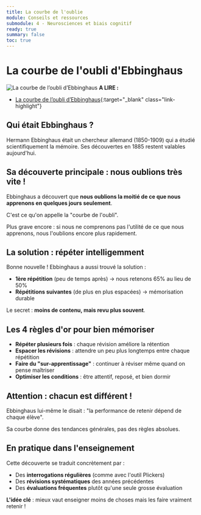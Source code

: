```yaml
---
title: La courbe de l'oublie
module: Conseils et ressources
submodule: 4 - Neurosciences et biais cognitif 
ready: true
summary: false
toc: true
---
```


#  La courbe de l'oubli d'Ebbinghaus

![La courbe de l’oubli d’Ebbinghaus](https://www.pedagogie.ac-nantes.fr/medias/photo/courbe_1590677138081-jpg?ID_FICHE=585469 "La courbe de l’oubli d’Ebbinghaus")
**A LIRE :**
- [La courbe de l’oubli d’Ebbinghaus](https://www.pedagogie.ac-nantes.fr/innovation-pedagogique/echanger/la-courbe-de-l-oubli-d-ebbinghaus-1290774.kjsp){:target="_blank" class="link-highlight"}

## Qui était Ebbinghaus ?
Hermann Ebbinghaus était un chercheur allemand (1850-1909) qui a étudié scientifiquement la mémoire. Ses découvertes en 1885 restent valables aujourd'hui.

## Sa découverte principale : nous oublions très vite !
Ebbinghaus a découvert que **nous oublions la moitié de ce que nous apprenons en quelques jours seulement**. 

C'est ce qu'on appelle la "courbe de l'oubli".

Plus grave encore : si nous ne comprenons pas l'utilité de ce que nous apprenons, nous l'oublions encore plus rapidement.

## La solution : répéter intelligemment
Bonne nouvelle ! Ebbinghaus a aussi trouvé la solution :
- **1ère répétition** (peu de temps après) → nous retenons 65% au lieu de 50%
- **Répétitions suivantes** (de plus en plus espacées) → mémorisation durable

Le secret : **moins de contenu, mais revu plus souvent**.

## Les 4 règles d'or pour bien mémoriser

- **Répéter plusieurs fois** : chaque révision améliore la rétention
- **Espacer les révisions** : attendre un peu plus longtemps entre chaque répétition
- **Faire du "sur-apprentissage"** : continuer à réviser même quand on pense maîtriser
- **Optimiser les conditions** : être attentif, reposé, et bien dormir

## Attention : chacun est différent !
Ebbinghaus lui-même le disait : "la performance de retenir dépend de chaque élève". 

Sa courbe donne des tendances générales, pas des règles absolues.

## En pratique dans l'enseignement
Cette découverte se traduit concrètement par :
- Des **interrogations régulières** (comme avec l'outil Plickers)
- Des **révisions systématiques** des années précédentes
- Des **évaluations fréquentes** plutôt qu'une seule grosse évaluation

**L'idée clé** : mieux vaut enseigner moins de choses mais les faire vraiment retenir !